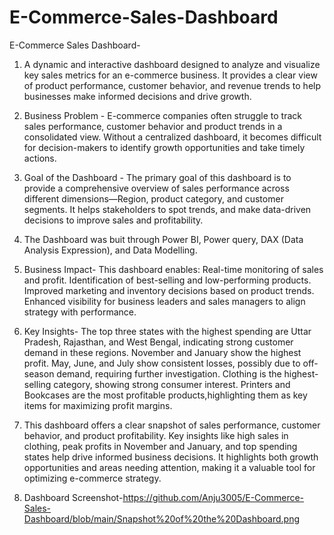 # E-Commerce-Sales-Dashboard

E-Commerce Sales Dashboard-

1. A dynamic and interactive dashboard designed to analyze and visualize key sales metrics for an e-commerce business. It provides a clear view of product performance, customer behavior, and revenue trends to help businesses make informed decisions and drive growth.

2. Business Problem -
 E-commerce companies often struggle to track sales performance, customer behavior and product trends in a consolidated view. Without a centralized dashboard, it becomes difficult for decision-makers to identify growth opportunities and take timely actions.

3. Goal of the Dashboard -
The primary goal of this dashboard is to provide a comprehensive overview of sales performance across different dimensions—Region, product category, and customer segments. It helps stakeholders to spot trends, and make data-driven decisions to improve sales and profitability.

4. The Dashboard was buit through Power BI, Power query, DAX (Data Analysis Expression), and Data Modelling.

5. Business Impact-
This dashboard enables:
  Real-time monitoring of sales and profit.
  Identification of best-selling and low-performing products.
  Improved marketing and inventory decisions based on product trends.
  Enhanced visibility for business leaders and sales managers to align strategy with performance.

6. Key Insights-
  The top three states with the highest spending are Uttar Pradesh, Rajasthan, and West Bengal, indicating strong customer demand in     these regions.
   November and January show the highest profit.
   May, June, and July show consistent losses, possibly due to off-season demand, requiring further investigation.
   Clothing is the highest-selling category, showing strong consumer interest.
   Printers and Bookcases are the most profitable products,highlighting them as key items for maximizing profit margins.

7. This dashboard offers a clear snapshot of sales performance, customer behavior, and product profitability. Key insights like high sales in clothing, peak profits in November and January, and top spending states help drive informed business decisions. It highlights both growth opportunities and areas needing attention, making it a valuable tool for optimizing e-commerce strategy.

 8. Dashboard Screenshot-https://github.com/Anju3005/E-Commerce-Sales-Dashboard/blob/main/Snapshot%20of%20the%20Dashboard.png
